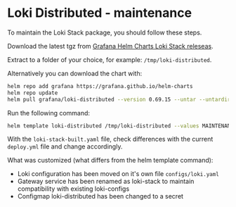 # Loki Distributed - maintenance

To maintain the Loki Stack package, you should follow these steps.

Download the latest tgz from [Grafana Helm Charts Loki Stack releseas][github-releases].

Extract to a folder of your choice, for example: `/tmp/loki-distributed`.

Alternatively you can download the chart with:

```bash
helm repo add grafana https://grafana.github.io/helm-charts
helm repo update
helm pull grafana/loki-distributed --version 0.69.15 --untar --untardir /tmp # this command will download the chart in /tmp/loki-stack
```

Run the following command:

```bash
helm template loki-distributed /tmp/loki-distributed --values MAINTENANCE.values.yaml -n logging > loki-distributed-built.yaml
```

With the `loki-stack-built.yaml` file, check differences with the current `deploy.yml` file and change accordingly.

What was customized (what differs from the helm template command):

- Loki configuration has been moved on it's own file `configs/loki.yaml`
- Gateway service has been renamed as loki-stack to maintain compatibility with existing loki-configs
- Configmap loki-distributed has been changed to a secret


[github-releases]: https://github.com/grafana/helm-charts/releases?q=loki-stack&expanded=true